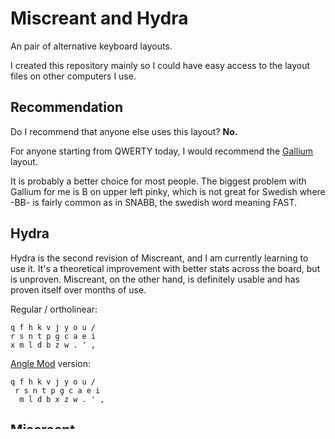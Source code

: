 # Miscreant and Hydra

An pair of alternative keyboard layouts.

I created this repository mainly so I could have easy access to the layout
files on other computers I use.

## Recommendation

Do I recommend that anyone else uses this layout? **No.**

For anyone starting from QWERTY today, I would
recommend the [Gallium](https://github.com/GalileoBlues/Gallium) layout.

It is probably a better choice for most people.
The biggest problem with Gallium for me is B on
upper left pinky, which is not great for Swedish
where -BB- is fairly common as in SNABB, the swedish
word meaning FAST.

## Hydra

Hydra is the second revision of Miscreant, and I am currently learning to use it. It's a theoretical improvement with better stats across the board, but is unproven. Miscreant, on the other hand, is definitely usable and has proven itself over months of use.

Regular / ortholinear:

```
q f h k v j y o u /
r s n t p g c a e i
x m l d b z w . ' ,
```

[Angle Mod](https://colemakmods.github.io/ergonomic-mods/angle.html) version:

```
q f h k v j y o u /
 r s n t p g c a e i
  m l d b x z w . ' ,
```

## Miscreant

Regular/ortholinear version:

```
q w h f k j p o u /
r s n t m y c a e i
x b l d v z g . ' ,
```

[Angle Mod](https://colemakmods.github.io/ergonomic-mods/angle.html) version:

```
q w h f k j p o u /
 r s n t m y c a e i
  b l d v x z g . ' ,
```

The repository includes downloadable layout files for Mac OS. Install them into `~/Library/Keyboard Layouts`.

## Background

I have written a short essay about the layouts [here](https://write.as/oferlund/designing-a-keyboard-layout-part-3).

Hydra draws inspiration mainly from two layouts created by Alan Reiser: Hands Down Reference and SNTH. HDR and its successors are described [here](https://sites.google.com/alanreiser.com/handsdown) while SNTH was described in a reddit thread [here](https://www.reddit.com/r/KeyboardLayouts/comments/18jefux/snth/). Those layouts are themselves inspired and descended from other keyboard layouts, as part of an ongoing community effort to experiment with and develop new alternative keyboard layouts.

One aspect of keyboard layout creation that is rarely talked about or taken into account but which has influenced my layouts is whether a key is commonly part of a bigram with itself; that is, is the letter often written as a pair (TT is an example of a common bigram, while AA or II are less common and QQ pretty much nonexistant). This may be less of an issue in English than it is in my native Swedish, and perhaps this is why it isn't talked about much.

What I have found is that I prefer not to have keys that appear in pairs in certain locations: Upper index (QWERTY R or U) are positions that in Miscreant ended up with paired letters, and so one goal with Hydra was to rotate letters into those positions that rarely pair.
